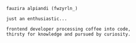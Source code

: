 ```readme
fauzira alpiandi (fwzyrln_)
```

```readme
just an enthusiastic...
```

```readme
frontend developer processing coffee into code,
thirsty for knowledge and pursued by curiosity.
```